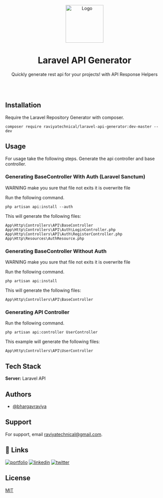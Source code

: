 <br />
<div align="center">
  <img src="https://www.rajtechnologies.com/ui/images/raj-technologies-logo-top-panel.jpg" alt="Logo" width=120>  
<h1 align="center">Laravel API Generator</h1>
  <p align="center">
    Quickly generate rest api for your projects! with  API Response Helpers
  </p>
<br><br>
</div>

## Installation
Require the Laravel Repository Generator with composer.
```
composer require raviyatechnical/laravel-api-generator:dev-master --dev
```

## Usage
For usage take the following steps. Generate the api controller and base controller.

### Generating BaseController With Auth (Laravel Sanctum)
WARNING make you sure that file not exits it is overwrite file

Run the following command.
```
php artisan api:install --auth
```
This will generate the following files:

```
App\Http\Controllers\API\BaseController
App\Http\Controllers\API\Auth\LoginController.php
App\Http\Controllers\API\Auth\RegisterController.php
App\Http\Resources\AuthResource.php
```

### Generating BaseController Without Auth
WARNING make you sure that file not exits it is overwrite file

Run the following command.
```
php artisan api:install
```
This will generate the following files:

```
App\Http\Controllers\API\BaseController
```


### Generating API Controller
Run the following command.
```
php artisan api:controller UserController
```
This example will generate the following files:
```
App\Http\Controllers\API\UserController
```
## Tech Stack

**Server:** Laravel API


## Authors

- [@bhargavraviya](https://github.com/bhargavraviya)


## Support

For support, email raviyatechnical@gmail.com.
<!-- or join our Slack channel. -->

## 🔗 Links
[![portfolio](https://img.shields.io/badge/my_portfolio-000?style=for-the-badge&logo=ko-fi&logoColor=white)](https://raviyatechnical.medium.com)
[![linkedin](https://img.shields.io/badge/linkedin-0A66C2?style=for-the-badge&logo=linkedin&logoColor=white)](https://www.linkedin.com/company/raviyatechnical)
[![twitter](https://img.shields.io/badge/twitter-1DA1F2?style=for-the-badge&logo=twitter&logoColor=white)](https://twitter.com/raviyatechnical)

## License

[MIT](LICENSE)

